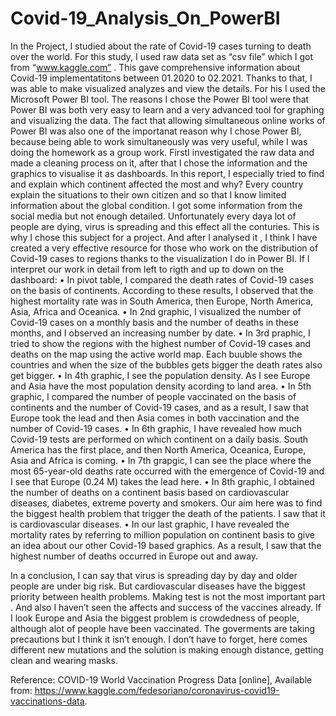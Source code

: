 # Covid-19_Analysis_On_PowerBI

In the Project, I studied about the rate of Covid-19 cases turning to death over the world. For this study, I used raw data set as “csv file” which I got from “www.kaggle.com” . This gave comprehensive information about Covid-19 implementatitons between 01.2020 to 02.2021. Thanks to that, I was able to make visualized analyzes and view the details. For his I used the Microsoft Power BI tool. 
The reasons I chose the Power BI tool were that Power BI was both very easy to learn and a very advanced tool for graphing and visualizing the data. The fact that allowing simultaneous online works of Power BI was also one of the importanat reason why I chose Power BI, because being able to work simultaneously was very useful, while I was doing the homework as a group work. FirstI investigated the raw data and made a cleaning process on it, after that I chose the information and the graphics to visualise it as dashboards.
In this report, I especially tried to find and explain which continent affected the most and  why? Every country explain the situations to their own citizen and so that I know limited information about the global condition. I got some information from the social media but not enough detailed. Unfortunately every daya lot of people are dying, virus is spreading and this effect all the conturies.  This is why I chose this subject for a project. And after I analysed it , I think I have created a very effective resource for those who work on the distribution of Covid-19 cases to regions thanks to the visualization I do in Power BI. 
 	If I interpret our work in detail from left to rigth and up to down on the dashboard:
•	In  pivot table, I compared the death rates of Covid-19 cases on the basis of continents. According to these results, I observed that the highest mortality rate was in South America, then Europe, North America, Asia, Africa and Oceanica.
•	In 2nd graphic, I visualized the number of Covid-19 cases on a monthly basis and the number of deaths in these months, and I observed an increasing number by date.
•	In 3rd praphic, I tried to show the regions with the highest number of Covid-19 cases and deaths on the map using the active world map. Each buuble shows the countries and when the size of the bubbles gets bigger the death rates also get bigger.
•	In 4th graphic, I see the population density. As I see Europe and Asia have the most population density acording to land area.
•	In 5th graphic, I compared the number of people vaccinated on the basis of continents and the number of Covid-19 cases, and as a result, I saw that Europe took the lead and then Asia comes in both vaccination and the number of Covid-19 cases.
•	In 6th graphic, I have revealed how much Covid-19 tests are performed on which continent on a daily basis. South America has the first place, and then North America, Oceanica, Europe, Asia and Africa is coming.
•	In 7th grapgic, I can see the place where the most 65-year-old deaths rate occurred with the emergence of Covid-19 and I see that Europe (0.24 M) takes the lead here.
•	In 8th graphic, I obtained the number of deaths on a continent basis based on cardiovascular diseases, diabetes, extreme poverty and smokers. Our aim here was to find the biggest health problem that trigger the death of the patients. I saw that it is cardiovascular diseases.
•	In our last graphic, I have revealed the mortality rates by referring to million population on continent basis to give an idea about our other Covid-19 based graphics. As a result, I saw that the highest number of deaths occurred in Europe out and away.

In a conclusion, I can say that virus is spreading day by day and older people are under big risk. But cardiovascular diseases have the biggest priority between health problems. Making test is not the most important part . And also I haven’t seen the affects and success  of the vaccines already. If I look Europe and Asia the biggest problem is crowdedness of people, although alot of people have been vaccinated. The goverments are taking precautions but I think it isn’t enough. I don’t have to forget, here comes different new mutations and the solution is making enough distance, getting clean and wearing masks. 

Reference: COVID-19 World Vaccination Progress Data [online], Available from: https://www.kaggle.com/fedesoriano/coronavirus-covid19-vaccinations-data.



